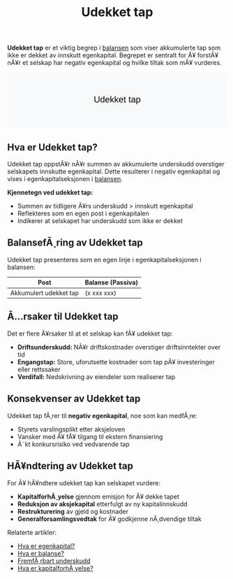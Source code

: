 ﻿---
title: "Udekket tap"
meta_title: "Udekket tap"
meta_description: '**Udekket tap** er et viktig begrep i [balansen](/blogs/regnskap/hva-er-balanse "Hva er Balanse? Komplett Guide til Balanseregnskap") som viser akkumulerte tap ...'
slug: udekket-tap
type: blog
layout: pages/single
---

**Udekket tap** er et viktig begrep i [balansen](/blogs/regnskap/hva-er-balanse "Hva er Balanse? Komplett Guide til Balanseregnskap") som viser akkumulerte tap som ikke er dekket av innskutt egenkapital. Begrepet er sentralt for Ã¥ forstÃ¥ nÃ¥r et selskap har negativ egenkapital og hvilke tiltak som mÃ¥ vurderes.

![Illustrasjon med teksten Udekket tap](udekket-tap-image.svg)

## Hva er Udekket tap?

Udekket tap oppstÃ¥r nÃ¥r summen av akkumulerte underskudd overstiger selskapets innskutte egenkapital. Dette resulterer i negativ egenkapital og vises i egenkapitalseksjonen i [balansen](/blogs/regnskap/hva-er-balanse "Hva er Balanse? Komplett Guide til Balanseregnskap").

**Kjennetegn ved udekket tap:**

* Summen av tidligere Ã¥rs underskudd > innskutt egenkapital
* Reflekteres som en egen post i egenkapitalen
* Indikerer at selskapet har underskudd som ikke er dekket

## BalansefÃ¸ring av Udekket tap

Udekket tap presenteres som en egen linje i egenkapitalseksjonen i balansen:

| **Post**               | **Balanse (Passiva)** |
|-------------------------|-----------------------|
| Akkumulert udekket tap  | (x xxx xxx)           |

## Ã…rsaker til Udekket tap

Det er flere Ã¥rsaker til at et selskap kan fÃ¥ udekket tap:

* **Driftsunderskudd:** NÃ¥r driftskostnader overstiger driftsinntekter over tid
* **Engangstap:** Store, uforutsette kostnader som tap pÃ¥ investeringer eller rettssaker
* **Verdifall:** Nedskrivning av eiendeler som realiserer tap

## Konsekvenser av Udekket tap

Udekket tap fÃ¸rer til **negativ egenkapital**, noe som kan medfÃ¸re:

* Styrets varslingsplikt etter aksjeloven
* Vansker med Ã¥ fÃ¥ tilgang til ekstern finansiering
* Ã˜kt konkursrisiko ved vedvarende tap

## HÃ¥ndtering av Udekket tap

For Ã¥ hÃ¥ndtere udekket tap kan selskapet vurdere:

* **KapitalforhÃ¸yelse** gjennom emisjon for Ã¥ dekke tapet
* **Reduksjon av aksjekapital** etterfulgt av ny kapitalinnskudd
* **Restrukturering** av gjeld og kostnader
* **Generalforsamlingsvedtak** for Ã¥ godkjenne nÃ¸dvendige tiltak

Relaterte artikler:

- [Hva er egenkapital?](/blogs/regnskap/hva-er-egenkapital "Hva er Egenkapital? Definisjon og Beregning")
- [Hva er balanse?](/blogs/regnskap/hva-er-balanse "Hva er Balanse? Komplett Guide til Balanseregnskap")
- [FremfÃ¸rbart underskudd](/blogs/regnskap/fremforbart-underskudd "FremfÃ¸rbart underskudd “ Guide til underskudd i regnskap og skatt")
- [Hva er kapitalforhÃ¸yelse?](/blogs/regnskap/kapitalforhoyelse "Hva er KapitalforhÃ¸yelse? Emisjon, Krav og Prosess")


